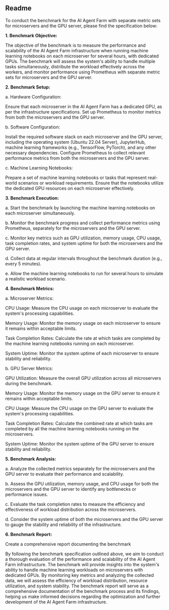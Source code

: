 ## Readme

To conduct the benchmark for the AI Agent Farm with separate metric sets for microservers and the GPU server, please find the specification below:

**1. Benchmark Objective:**

The objective of the benchmark is to measure the performance and scalability of the AI Agent Farm infrastructure when running machine learning notebooks on each microserver for several hours, with dedicated GPUs. The benchmark will assess the system's ability to handle multiple tasks simultaneously, distribute the workload effectively across the workers, and monitor performance using Prometheus with separate metric sets for microservers and the GPU server.

**2.  Benchmark Setup:**

a. Hardware Configuration:

Ensure that each microserver in the AI Agent Farm has a dedicated GPU, as per the infrastructure specifications.
Set up Prometheus to monitor metrics from both the microservers and the GPU server.

b. Software Configuration:

Install the required software stack on each microserver and the GPU server, including the operating system (Ubuntu 22.04 Server), JupyterHub, machine learning frameworks (e.g., TensorFlow, PyTorch), and any other necessary dependencies.
Configure Prometheus to collect relevant performance metrics from both the microservers and the GPU server.

c. Machine Learning Notebooks:

Prepare a set of machine learning notebooks or tasks that represent real-world scenarios or workload requirements.
Ensure that the notebooks utilize the dedicated GPU resources on each microserver effectively.


**3.  Benchmark Execution:**

a. Start the benchmark by launching the machine learning notebooks on each microserver simultaneously.

b. Monitor the benchmark progress and collect performance metrics using Prometheus, separately for the microservers and the GPU server.

c. Monitor key metrics such as GPU utilization, memory usage, CPU usage, task completion rates, and system uptime for both the microservers and the GPU server.

d. Collect data at regular intervals throughout the benchmark duration (e.g., every 5 minutes).

e. Allow the machine learning notebooks to run for several hours to simulate a realistic workload scenario.

**4.  Benchmark Metrics:**

a. Microserver Metrics:

CPU Usage: Measure the CPU usage on each microserver to evaluate the system's processing capabilities.

Memory Usage: Monitor the memory usage on each microserver to ensure it remains within acceptable limits.

Task Completion Rates: Calculate the rate at which tasks are completed by the machine learning notebooks running on each microserver.

System Uptime: Monitor the system uptime of each microserver to ensure stability and reliability.

b. GPU Server Metrics:

GPU Utilization: Measure the overall GPU utilization across all microservers during the benchmark.

Memory Usage: Monitor the memory usage on the GPU server to ensure it remains within acceptable limits.

CPU Usage: Measure the CPU usage on the GPU server to evaluate the system's processing capabilities.

Task Completion Rates: Calculate the combined rate at which tasks are completed by all the machine learning notebooks running on the microservers.

System Uptime: Monitor the system uptime of the GPU server to ensure stability and reliability.


**5. Benchmark Analysis:**


a. Analyze the collected metrics separately for the microservers and the GPU server to evaluate their performance and scalability.

b. Assess the GPU utilization, memory usage, and CPU usage for both the microservers and the GPU server to identify any bottlenecks or performance issues.

c. Evaluate the task completion rates to measure the efficiency and effectiveness of workload distribution across the microservers.

d. Consider the system uptime of both the microservers and the GPU server to gauge the stability and reliability of the infrastructure.

**6. Benchmark Report:**

Create a comprehensive report documenting the benchmark

By following the benchmark specification outlined above, we aim to conduct a thorough evaluation of the performance and scalability of the AI Agent Farm infrastructure. The benchmark will provide insights into the system's ability to handle machine learning workloads on microservers with dedicated GPUs. By monitoring key metrics and analyzing the collected data, we will assess the efficiency of workload distribution, resource utilization, and system stability. The benchmark report will serve as a comprehensive documentation of the benchmark process and its findings, helping us make informed decisions regarding the optimization and further development of the AI Agent Farm infrastructure.

